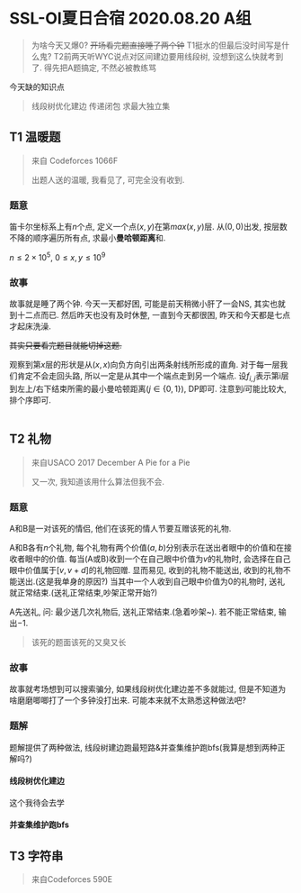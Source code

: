 # SSL-OI夏日合宿 2020.08.20 A组

> 为啥今天又爆0?
> ~~开场看完题直接睡了两个钟~~
> T1挺水的但最后没时间写是什么鬼?
> T2前两天听WYC说点对区间建边要用线段树, 没想到这么快就考到了.
> 得先把A题搞定, 不然必被教练骂

今天缺的知识点
> 线段树优化建边
> 传递闭包
> 求最大独立集

## T1 温暖题 

>来自 Codeforces 1066F
>
> 出题人送的温暖, 我看见了, 可完全没有收到.

### 题意

笛卡尔坐标系上有$n$个点, 定义一个点$(x,y)$在第$max(x,y)$层.
从$(0,0)$出发, 按层数不降的顺序遍历所有点, 求最小**曼哈顿距离**和.

$n \leq 2 \times 10^5$, $0\leq x,y\leq10^9$

### 故事

故事就是睡了两个钟. 今天一天都好困, 可能是前天稍微小肝了一会NS, 其实也就到十二点而已. 然后昨天也没有及时休整, 一直到今天都很困, 昨天和今天都是七点才起床洗澡.

~~其实只要看完题目就能切掉这题.~~ 

观察到第$x$层的形状是从$(x,x)$向负方向引出两条射线所形成的直角. 对于每一层我们肯定不会走回头路, 所以一定是从其中一个端点走到另一个端点. 
设$f_{i,j}$表示第i层到左上/右下结束所需的最小曼哈顿距离($j\in\{0,1\}$), DP即可. 注意到$i$可能比较大, 排个序即可.

``` cpp

```

## T2 礼物 

> 来自USACO 2017 December A Pie for a Pie
>
> 又一次, 我知道该用什么算法但我不会.

### 题意

A和B是一对该死的情侣, 他们在该死的情人节要互赠该死的礼物.

A和B各有$n$个礼物, 每个礼物有两个价值$(a,b)$分别表示在送出者眼中的价值和在接收者眼中的价值. 每当(A或B)收到一个在自己眼中价值为$v$的礼物时, 会选择在自己眼中价值属于$[v,v+d]$的礼物回赠. 显而易见, 收到的礼物不能送出, 收到的礼物不能送出.(这是我单身的原因?)
当其中一个人收到自己眼中价值为$0$的礼物时, 送礼就正常结束.(送礼正常结束,吵架正常开始?)

A先送礼, 问: 最少送几次礼物后, 送礼正常结束.(急着吵架~). 若不能正常结束, 输出$-1$.

> 该死的题面该死的又臭又长

### 故事

故事就考场想到可以搜索骗分, 如果线段树优化建边差不多就能过, 但是不知道为啥磨磨唧唧打了一个多钟没打出来. 可能本来就不太熟悉这种做法吧?

### 题解

题解提供了两种做法, 线段树建边跑最短路&并查集维护跑bfs(我算是想到两种正解吗?)

#### 线段树优化建边

这个我待会去学

#### 并查集维护跑bfs



## T3 字符串

> 来自Codeforces 590E

 